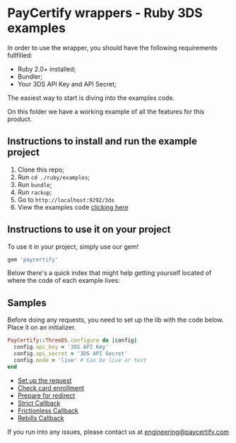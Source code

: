 # PayCertify wrappers - Ruby 3DS examples

In order to use the wrapper, you should have the following requirements fullfilled:
- Ruby 2.0+ installed;
- Bundler;
- Your 3DS API Key and API Secret;

The easiest way to start is diving into the examples code.

On this folder we have a working example of all the features for this product.

## Instructions to install and run the example project

1. Clone this repo;
2. Run `cd ./ruby/examples`;
3. Run `bundle`;
4. Run `rackup`;
5. Go to `http://localhost:9292/3ds`
6. View the examples code [clicking here](./app.rb#L1)

## Instructions to use it on your project

To use it in your project, simply use our gem!

```ruby
gem 'paycertify'
```

Below there's a quick index that might help getting yourself located of where the code of each example lives:

## Samples

Before doing any requests, you need to set up the lib with the code below. Place it on an initializer.

```ruby
PayCertify::ThreeDS.configure do |config|
  config.api_key = '3DS API Key'
  config.api_secret = '3DS API Secret'
  config.mode = 'live' # Can be live or test
end
```

- [Set up the request](./app.rb#L46-L106)
- [Check card enrollment](./app.rb#L85)
- [Prepare for redirect](./app.rb#L86-L99)
- [Strict Callback](./app.rb#L108-L121)
- [Frictionless Callback](./app.rb#L123-L150)
- [Rebills Callback](./app.rb#L152-L309)

If you run into any issues, please contact us at [engineering@paycertify.com](mailto:engineering@paycertify.com)
